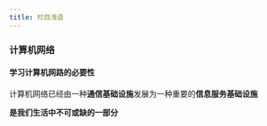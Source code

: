 ```yaml
---
title: 栏目浅语
---
```


### 计算机网络

#### 学习计算机网路的必要性

计算机网络已经由一种**通信基础设施**发展为一种重要的**信息服务基础设施**

**是我们生活中不可或缺的一部分**


